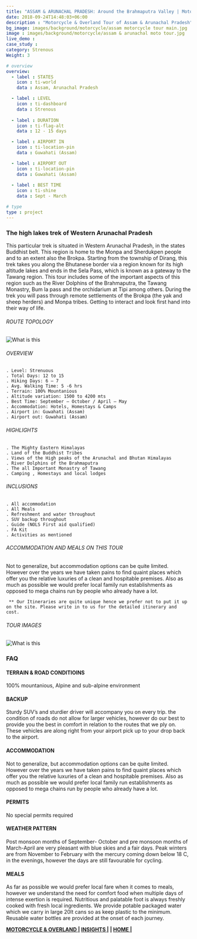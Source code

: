 ```yaml
---
title: "ASSAM & ARUNACHAL PRADESH: Around the Brahmaputra Valley | Motorcycle & Overland Tour"
date: 2018-09-24T14:48:03+06:00
description : "Motorcycle & Overland Tour of Assam & Arunachal Pradesh"
bg_image: images/background/motorcycle/assam motorcycle tour main.jpg
image : images/background/motorcycle/assam & arunachal moto tour.jpg
live_demo : 
case_study : 
category: Strenous
Weight: 3

# overview
overview:
  - label : STATES
    icon : ti-world
    data : Assam, Arunachal Pradesh

  - label : LEVEL
    icon : ti-dashboard
    data : Strenous
    
  - label : DURATION
    icon : ti-flag-alt
    data : 12 - 15 days

  - label : AIRPORT IN
    icon : ti-location-pin
    data : Guwahati (Assam)

  - label : AIRPORT OUT
    icon : ti-location-pin
    data : Guwahati (Assam)
    
  - label : BEST TIME
    icon : ti-shine
    data : Sept - March

# type
type : project
---
```


### The high lakes trek of Western Arunachal Pradesh

This particular trek is situated in Western Arunachal Pradesh, in the states Buddhist belt. This region is home to the Monpa and Sherdukpen people and to an extent also the Brokpa. Starting from the township of Dirang, this trek takes you along the Bhutanese border via a region known for its high altitude lakes and ends in the Sela Pass, which is known as a gateway to the Tawang region. This tour includes some of the important aspects of this region such as the River Dolphins of the Brahmaputra, the Tawang Monastry, Bum la pass and the orchidarium at Tipi among others. During the trek you will pass through remote settlements of the Brokpa (the yak and sheep herders) and Monpa tribes. Getting to interact and look first hand into their way of life.

###### ROUTE TOPOLOGY

![What is this](/images/background/motorcycle/aroundthebrahmaputravalleymototopo.jpg)

###### OVERVIEW
```
. Level: Strenuous
. Total Days: 12 to 15
. Hiking Days: 6 – 7
. Avg. Walking Time: 5 -6 hrs
. Terrain: 100% Mountanious
. Altitude variation: 1500 to 4200 mts
. Best Time: September – October / April – May
. Accommodation: Hotels, Homestays & Camps
. Airport in: Guwahati (Assam)
. Airport out: Guwahati (Assam)
```




###### HIGHLIGHTS
```
. The Mighty Eastern Himalayas
. Land of the Buddhist Tribes
. Views of the High peaks of the Arunachal and Bhutan Himalayas
. River Dolphins of the Brahmaputra
. The all Important Monastry of Tawang
. Camping , Homestays and local lodges
```

###### INCLUSIONS
```
. All accommodation
. All Meals
. Refreshment and water throughout
. SUV backup throughout
. Guide (NOLS First aid qualified)
. FA Kit
. Activities as mentioned
```
###### ACCOMMODATION AND MEALS ON THIS TOUR

Not to generalize, but accommodation options can be quite limited. However over the years we have taken pains to find quaint places which offer you the relative luxuries of a clean and hospitable premises. Also as much as possible we would prefer local family run establishments as opposed to mega chains run by people who already have a lot. 

``` ** Our Itineraries are quite unique hence we prefer not to put it up on the site. Please write in to us for the detailed itinerary and cost.```

###### TOUR IMAGES

![What is this](/images/background/motorcycle/assamarunachalmotorcycletourgallery.jpg)

### FAQ



#### TERRAIN & ROAD CONDITIOINS

100% mountanious, Alpine and sub-alpine environment

#### BACKUP
Sturdy SUV’s and sturdier driver will accompany you on every trip. the condition of roads do not allow for larger vehicles, however do our best to provide you the best in comfort in relation to the routes that we ply on. These vehicles are along right from your airport pick up to your drop back to the airport.

#### ACCOMMODATION
Not to generalize, but accommodation options can be quite limited. However over the years we have taken pains to find quaint places which offer you the relative luxuries of a clean and hospitable premises. Also as much as possible we would prefer local family run establishments as opposed to mega chains run by people who already have a lot.

#### PERMITS
No special permits required

#### WEATHER PATTERN
Post monsoon months of September- October and pre monsoon months of March-April are very pleasant with blue skies and a fair days. Peak winters are from November to February with the mercury coming down below 18 C, in the evenings, however the days are still favourable for cycling.

#### MEALS
As far as possible we would prefer local fare when it comes to meals, however we understand the need for comfort food when multiple days of intense exertion is required. Nutritious and palatable foot is always freshly cooked with fresh local ingredients. We provide potable packaged water which we carry in large 20lt cans so as keep plastic to the minimum. Reusable water bottles are provided at the onset of each journey.

**[MOTORCYCLE & OVERLAND  ](http://localhost:57504/insights/)       |  [INSIGHTS |](http://localhost:57504/insights/) |  [HOME |](http://localhost:57504/insights/)** 